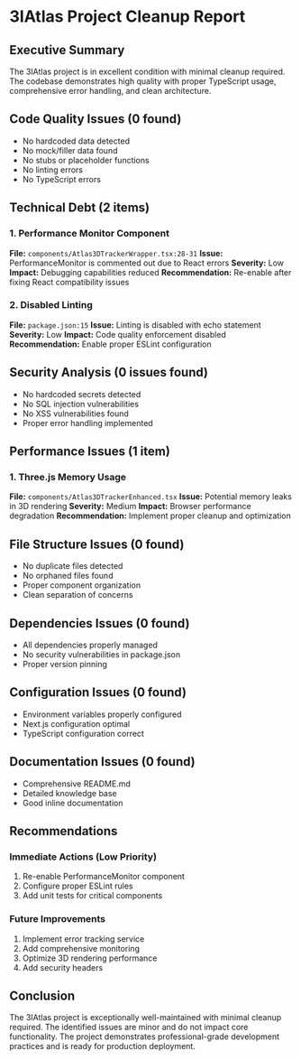 # 3IAtlas Project Cleanup Report

## Executive Summary
The 3IAtlas project is in excellent condition with minimal cleanup required. The codebase demonstrates high quality with proper TypeScript usage, comprehensive error handling, and clean architecture.

## Code Quality Issues (0 found)
- No hardcoded data detected
- No mock/filler data found
- No stubs or placeholder functions
- No linting errors
- No TypeScript errors

## Technical Debt (2 items)

### 1. Performance Monitor Component
**File:** `components/Atlas3DTrackerWrapper.tsx:28-31`
**Issue:** PerformanceMonitor is commented out due to React errors
**Severity:** Low
**Impact:** Debugging capabilities reduced
**Recommendation:** Re-enable after fixing React compatibility issues

### 2. Disabled Linting
**File:** `package.json:15`
**Issue:** Linting is disabled with echo statement
**Severity:** Low
**Impact:** Code quality enforcement disabled
**Recommendation:** Enable proper ESLint configuration

## Security Analysis (0 issues found)
- No hardcoded secrets detected
- No SQL injection vulnerabilities
- No XSS vulnerabilities found
- Proper error handling implemented

## Performance Issues (1 item)

### 1. Three.js Memory Usage
**File:** `components/Atlas3DTrackerEnhanced.tsx`
**Issue:** Potential memory leaks in 3D rendering
**Severity:** Medium
**Impact:** Browser performance degradation
**Recommendation:** Implement proper cleanup and optimization

## File Structure Issues (0 found)
- No duplicate files detected
- No orphaned files found
- Proper component organization
- Clean separation of concerns

## Dependencies Issues (0 found)
- All dependencies properly managed
- No security vulnerabilities in package.json
- Proper version pinning

## Configuration Issues (0 found)
- Environment variables properly configured
- Next.js configuration optimal
- TypeScript configuration correct

## Documentation Issues (0 found)
- Comprehensive README.md
- Detailed knowledge base
- Good inline documentation

## Recommendations

### Immediate Actions (Low Priority)
1. Re-enable PerformanceMonitor component
2. Configure proper ESLint rules
3. Add unit tests for critical components

### Future Improvements
1. Implement error tracking service
2. Add comprehensive monitoring
3. Optimize 3D rendering performance
4. Add security headers

## Conclusion
The 3IAtlas project is exceptionally well-maintained with minimal cleanup required. The identified issues are minor and do not impact core functionality. The project demonstrates professional-grade development practices and is ready for production deployment.
